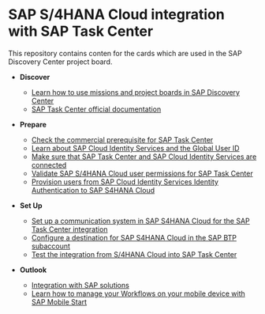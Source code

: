 # SAP S/4HANA Cloud integration with SAP Task Center

This repository contains conten for the cards which are used in the SAP Discovery Center project board.

- **Discover**

   - [Learn how to use missions and project boards in SAP Discovery Center](learn-how-missions-and-project-boards-in-dc.md)
   - [SAP Task Center official documentation](sap-task-center-documentation.md)

- **Prepare**

   - [Check the commercial prerequisite for SAP Task Center](check-commercial-prereq-for-sap-task-center.md)
   - [Learn about SAP Cloud Identity Services and the Global User ID](learn-about-sap-cloud-identity-services.md)
   - [Make sure that SAP Task Center and SAP Cloud Identity Services are connected](sap-task-center-and-sap-cloud-identity-services.md)
   - [Validate SAP S/4HANA Cloud user permissions for SAP Task Center](s4roleconfirmation.md)
   - [Provision users from SAP Cloud Identity Services Identity Authentication to SAP S4HANA Cloud](s4provisionusers.md)
  
- **Set Up**

    - [Set up a communication system in SAP S4HANA Cloud for the SAP Task Center integration](S4CommSystem.md)
    - [Configure a destination for SAP S4HANA Cloud in the SAP BTP subaccount](UpdateS4CDestination.md)
    - [Test the integration from S/4HANA Cloud into SAP Task Center](testintegration.md)

- **Outlook**

    - [Integration with SAP solutions](integration-with-sap-solutions.md)
    - [Learn how to manage your Workflows on your mobile device with SAP Mobile Start](integrate-task-center-with-mobile-start.md)
    
